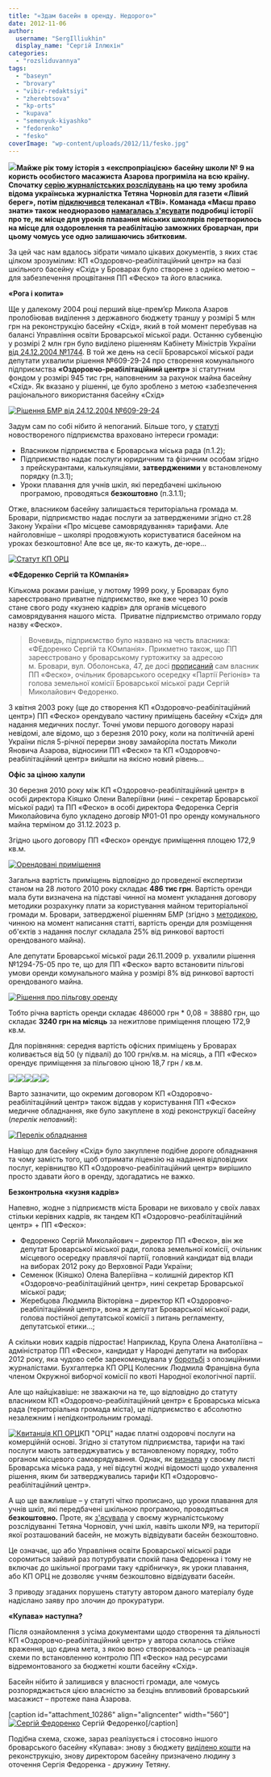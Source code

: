 ```yaml
---
title: "«Здам басейн в оренду. Недорого»"
date: 2012-11-06
author: 
  username: "SergIlliukhin"
  display_name: "Сергій Іллюхін"
categories: 
  - "rozsliduvannya"
tags: 
  - "baseyn"
  - "brovary"
  - "vibir-redaktsiyi"
  - "zherebtsova"
  - "kp-orts"
  - "kupava"
  - "semenyuk-kiyashko"
  - "fedorenko"
  - "fesko"
coverImage: "wp-content/uploads/2012/11/fesko.jpg"
---
```


**[![](https://mpz.brovary.org/wp-content/uploads/2012/11/fesko.jpg)](https://mpz.brovary.org/wp-content/uploads/2012/11/fesko.jpg)Майже рік тому історія з «експропріацією» басейну школи № 9 на користь особистого масажиста Азарова прогриміла на всю країну. Спочатку [серію журналістських розслідувань](https://lb.ua/news/2011/12/12/127585_imenem_azarova.html) на цю тему зробила відома українська журналістка Тетяна Чорновіл для газети «Лівий берег», потім [підключився](https://mpz.brovary.org/yak-telekanal-tvi-znimav-syujet-pro-brovarsky-baseyny/) телеканал «ТВі». Команада «Маєш право знати» також неодноразово [намагалась з'ясувати](https://mpz.brovary.org/tarifi-kp-ozdorovcho-reabilitatsiyniy-tsentr-u-vilnomu-plavanni/) подробиці історії про те, як місце для уроків плавання міських школярів перетворилось на місце для оздоровлення та реабілітацію заможних броварчан, при цьому чомусь усе одно залишаючись збитковим.** 

За цей час нам вдалось зібрати чимало цікавих документів, з яких стає цілком зрозумілим: КП «Оздоровчо-реабілітаційний центр» на базі шкільного басейну «Схід» у Броварах було створене з однією метою – для забезпечення процвітання ПП «Феско» та його власника.

**«Рога і копита»**

Ще у далекому 2004 році перший віце-прем’єр Микола Азаров пролобіював виділення з державного бюджету траншу у розмірі 5 млн грн на реконструкцію басейну «Схід», який в той момент перебував на балансі Управління освіти Броварської міської ради. Останню субвенцію у розмірі 2 млн грн було виділено рішенням Кабінету Міністрів України [від 24.12.2004 №1744](http://zakon1.rada.gov.ua/laws/show/1744-2004-%D0%BF). В той же день на сесії Броварської міської ради депутати ухвалили рішення №609-29-24 про створення комунального підприємства **«Оздоровчо-реабілітаційний центр»** зі статутним фондом у розмірі 945 тис грн, наповненим за рахунок майна басейну «Схід». Як вказано у рішенні, це було зроблено з метою «забезпечення раціонального використання басейну «Схід»

[![](https://mpz.brovary.org/wp-content/uploads/2012/11/Rish-1.jpg "Рішення БМР від 24.12.2004 №609-29-24")](https://mpz.brovary.org/wp-content/uploads/2012/11/Rish-1.jpg)

Задум сам по собі нібито й непоганий. Більше того, у [статуті](https://mpz.brovary.org/wp-content/uploads/2012/11/Statut.pdf "Статут комунального підприємства Оздоровчо-реабілітаційний центр") новоствореного підприємства враховано інтереси громади:

- Власником підприємства є Броварська міська рада (п.1.2);
- Підприємство надає послуги юридичним та фізичним особам згідно з прейскурантами, калькуляціями, **затвердженими** у встановленому порядку (п.3.1);
- Уроки плавання для учнів шкіл, які передбачені шкільною програмою, проводяться **безкоштовно** (п.3.1.1);

Отже, власником басейну залишається територіальна громада м. Бровари, підприємство надає послуги за затвердженими згідно ст.28 Закону України «Про місцеве самоврядування» тарифами. Але найголовніше – школярі продовжують користуватися басейном на уроках безкоштовно! Але все це, як-то кажуть, де-юре...

[![](https://mpz.brovary.org/wp-content/uploads/2012/11/Statut-1.jpg "Статут КП ОРЦ ")](https://mpz.brovary.org/wp-content/uploads/2012/11/Statut-1.jpg)

**«ФЕдоренко Сергій та КОмпанія»**

Кількома роками раніше, у лютому 1999 року, у Броварах було зареєстровано приватне підприємство, яке вже через 10 років стане свого роду «кузнею кадрів» для органів місцевого самоврядування нашого міста.  Приватне підприємство отримало горду назву «Феско».

> Вочевидь, підприємство було названо на честь власника: «ФЕдоренко Сергій та КОмпанія». Прикметно також, що ПП зареєстровано у броварському гуртожитку за адресою м. Бровари, вул. Оболонська, 47, де досі [прописаний](https://mpz.brovary.org/spetsproekt-brovarski-mezhigir-ya-dokumenti-video-foto/) сам власник ПП «Феско», очільник броварського осередку «Партії Регіонів» та голова земельної комісії Броварської міської ради Сергій Миколайович Федоренко.

З квітня 2003 року (ще до створення КП «Оздоровчо-реабілітаційний центр») ПП «Феско» орендувало частину приміщень басейну «Схід» для надання медичних послуг. Точні умови першого договору наразі невідомі, але відомо, що з березня 2010 року, коли на політичній арені України після 5-річної перерви знову замайоріла постать Миколи Яновича Азарова, відносини ПП «Феско» та КП «Оздоровчо-реабілітаційний центр» вийшли на якісно новий рівень...

**Офіс за ціною халупи**

30 березня 2010 року між КП «Оздоровчо-реабілітаційний центр» в особі директора Кіяшко Олени Валеріївни (нині – секретар Броварської міської ради) та ПП «Феско» в особі директора Федоренка Сергія Миколайовича було укладено договір №01-01 про оренду комунального майна терміном до 31.12.2023 р.

Згідно цього договору ПП «Феско» орендує приміщення площею 172,9 кв.м.

[![](https://mpz.brovary.org/wp-content/uploads/2012/11/rish-primishennya.jpg "Орендовані приміщення")](https://mpz.brovary.org/wp-content/uploads/2012/11/rish-primishennya.jpg)

Загальна вартість приміщень відповідно до проведеної експертизи станом на 28 лютого 2010 року складає **486 тис грн**. Вартість оренди мала бути визначена на підставі чинної на момент укладання договору методики розрахунку плати за користування майном територіальної громади м. Бровари, затвердженої рішенням БМР (згідно з [методикою](http://docs.pravo-znaty.org.ua/p62/29.12.2011/458-17-06), чинною на момент написання статті, вартість оренди для розміщення об'єктів з надання послуг складала 25% від ринкової вартості орендованого майна).

Але депутати Броварської міської ради 26.11.2009 р. ухвалили рішення №1294-75-05 про те, що для ПП «Феско» варто встановити пільгові умови оренди комунального майна у розмірі 8% від ринкової вартості орендованого майна.

[![](https://mpz.brovary.org/wp-content/uploads/2012/11/pilga-1.jpg "Рішення про пільгову оренду")](https://mpz.brovary.org/wp-content/uploads/2012/11/pilga-1.jpg)

Тобто річна вартість оренди складає 486000 грн \* 0,08 = 38880 грн, що складає **3240 грн на місяць** за нежитлове приміщення площею 172,9 кв.м.

Для порівняння: середня вартість офісних приміщень у Броварах коливається від 50 (у підвалі) до 100 грн/кв.м. на місяць, а ПП «Феско» орендує приміщення за пільговою ціною 18,7 грн / кв.м.

[![](https://mpz.brovary.org/wp-content/uploads/2012/11/dog1.jpg)](https://mpz.brovary.org/wp-content/uploads/2012/11/dog1.jpg)[![](https://mpz.brovary.org/wp-content/uploads/2012/11/dog2.jpg)](https://mpz.brovary.org/wp-content/uploads/2012/11/dog2.jpg)[![](https://mpz.brovary.org/wp-content/uploads/2012/11/dog3.jpg)](https://mpz.brovary.org/wp-content/uploads/2012/11/dog3.jpg)[![](https://mpz.brovary.org/wp-content/uploads/2012/11/dog4.jpg)](https://mpz.brovary.org/wp-content/uploads/2012/11/dog4.jpg)[![](https://mpz.brovary.org/wp-content/uploads/2012/11/dog5.jpg)](https://mpz.brovary.org/wp-content/uploads/2012/11/dog5.jpg)

Варто зазначити, що окремим договором КП «Оздоровчо-реабілітаційний центр» також віддав у користування ПП «Феско» медичне обладнання, яке було закуплене в ході реконструкції басейну (_перелік неповний_):

[![](https://mpz.brovary.org/wp-content/uploads/2012/11/obladnannya-1.jpg "Перелік обладнання")](https://mpz.brovary.org/wp-content/uploads/2012/11/obladnannya-1.jpg)

Навіщо для басейну «Схід» було закуплене подібне дороге обладнання та чому замість того, щоб отримати ліцензію на надання відповідних послуг, керівництво КП «Оздоровчо-реабілітаційний центр» вирішило просто здавати його в оренду, здогадатись не важко.

**Безконтрольна «кузня кадрів»**

Напевно, жодне з підприємств міста Бровари не виховало у своїх лавах стільки керівних кадрів, як тандем КП «Оздоровчо-реабілітаційний центр» + ПП «Феско»:

- Федоренко Сергій Миколайович – директор ПП «Феско», він же депутат Броварської міської ради, голова земельної комісії, очільник місцевого осередку правлячої партії, головний кандидат від влади на виборах 2012 року до Верховної Ради України;
- Семенюк (Кіяшко) Олена Валеріївна – колишній директор КП «Оздоровчо-реабілітаційний центр», нині секретар Броварської міської ради;
- Жеребцова Людмила Вікторівна – директор КП «Оздоровчо-реабілітаційний центр», вона ж депутат Броварської міської ради, голова постійної депутатської комісії з питань регламенту, депутатської етики…;

А скільки нових кадрів підростає! Наприклад, Крупа Олена Анатоліївна – адміністратор ПП «Феско», кандидат у Народні депутати на виборах 2012 року, яка чудово себе зарекомендувала у [боротьбі](https://mpz.brovary.org/yak-na-mene-vlashtuvali-oblavu-brovarski-pravoohorontsi-foto-video/) з опозиційними журналістами. Бухгалтерка КП ОРЦ Колесник Людмила Францівна була членом Окружної виборчої комісії по квоті Народної екологічної партії.

Але що найцікавіше: не зважаючи на те, що відповідно до статуту власником КП «Оздоровчо-реабілітаційний центр» є Броварська міська рада (територіальна громада міста), це підприємство є абсолютно незалежним і непідконтрольним громаді.

[![](https://mpz.brovary.org/wp-content/uploads/2012/01/Кватанція-КП-ОРЦ.jpg "Квитанція КП ОРЦ")](https://mpz.brovary.org/wp-content/uploads/2012/01/Кватанція-КП-ОРЦ.jpg)КП "ОРЦ" надає платні оздоровчі послуги на комерційній основі. Згідно зі статутом підприємства, тарифи на такі послуги мають затверджуватись у встановленому порядку, тобто органом місцевого самоврядування. Однак, як [визнала](https://mpz.brovary.org/tarifi-kp-ozdorovcho-reabilitatsiyniy-tsentr-u-vilnomu-plavanni/ "Тарифи КП “Оздоровчо-реабілітаційний центр” – у вільному плаванні!") у своєму листі Броварська міська рада, у неї відсутні жодні відомості щодо ухвалення рішення, яким би затверджувались тарифи КП «Оздоровчо-реабілітаційний центр».

А що ще важливіше – у статуті чітко прописано, що уроки плавання для учнів шкіл, які передбачені шкільною програмою, проводяться **безкоштовно.** Проте, як [з'ясувала](https://lb.ua/news/2011/12/12/127585_imenem_azarova.html) у своєму журналістському розслідуванні Тетяна Чорновіл, учні шкіл, навіть школи №9, на території якої розташований басейн, не можуть відвідувати басейн безкоштовно.

Це означає, що або Управління освіти Броварської міської ради соромиться зайвий раз потурбувати спокій пана Федоренка і тому не включає до шкільної програми таку «дрібничку», як уроки плавання, або КП ОРЦ не дозволяє учням безкоштовно відвідувати басейн.

З приводу згаданих порушень статуту автором даного матеріалу буде надіслано заяву про злочин до прокуратури.

**«Купава» наступна?**

Після ознайомлення з усіма документами щодо створення та діяльності КП «Оздоровчо-реабілітаційний центр» у автора склалось стійке враження, що єдина мета, з якою воно створювалось – це реалізація схеми по встановленню контролю ПП «Феско» над ресурсами відремонтованого за бюджетні кошти басейну «Схід».

Басейн нібито й залишився у власності громади, але чомусь розпоряджається цією власністю за безцінь впливовий броварський масажист – протеже пана Азарова.

\[caption id="attachment\_10286" align="aligncenter" width="560"\][![](https://mpz.brovary.org/wp-content/uploads/2012/11/fed.jpg "Сергій Федоренко")](https://mpz.brovary.org/wp-content/uploads/2012/11/fed.jpg) Сергій Федоренко\[/caption\]

Подібна схема, схоже, зараз реалізується і стосовно іншого броварського басейну «Купава»: знову з бюджету [виділено кошти](https://mpz.brovary.org/na-rekonstruktsiyu-plavalnogo-baseynu-kupava-dali-23-milyoni-z-derzhbyudzhetu/) на реконструкцію, знову директором басейну призначено людину з оточення Сергія Федоренка - дружину Тетяну.
